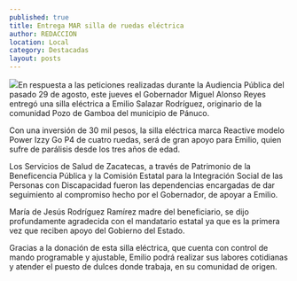 ```yaml
---
published: true
title: Entrega MAR silla de ruedas eléctrica
author: REDACCION
location: Local
category: Destacadas
layout: posts
---
```


![](http://i.imgur.com/Nq55Bxmm.jpg)En respuesta a las peticiones realizadas durante la Audiencia Pública del pasado 29 de agosto, este jueves el Gobernador Miguel Alonso Reyes entregó una silla eléctrica a Emilio Salazar Rodríguez, originario de la comunidad Pozo de Gamboa del municipio de Pánuco.
 
Con una inversión de 30 mil pesos, la silla eléctrica marca Reactive modelo Power Izzy Go P4 de cuatro ruedas, será de gran apoyo para Emilio, quien sufre de parálisis desde los tres años de edad.
 
Los Servicios de Salud de Zacatecas, a través de Patrimonio de la Beneficencia Pública y la Comisión Estatal para la Integración Social de las Personas con Discapacidad fueron las dependencias encargadas de dar seguimiento al compromiso hecho por el Gobernador, de apoyar a Emilio.
 
María de Jesús Rodríguez Ramírez madre del beneficiario, se dijo profundamente agradecida con el mandatario estatal ya que es la primera vez que reciben apoyo del Gobierno del Estado.
 
Gracias a la donación de esta silla eléctrica, que cuenta con control de mando programable y ajustable, Emilio podrá realizar sus labores cotidianas y atender el puesto de dulces donde trabaja, en su comunidad de origen.

